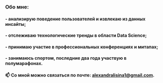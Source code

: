 ### Обо мне:

#### - анализирую поведение пользователей и извлекаю из данных инсайты;
#### - отслеживаю технологические тренды в области Data Science;
#### - принимаю участие в профессиональных конференциях и митапах;
#### - занимаюсь спортом, последние два года участвую в полумарафонах.

#### 📫 Со мной можно связаться по почте: alexandralisina1@gmail.com.
